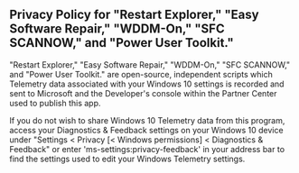 ##  Privacy Policy for "Restart Explorer," "Easy Software Repair," "WDDM-On," "SFC SCANNOW," and "Power User Toolkit."
"Restart Explorer," "Easy Software Repair," "WDDM-On," "SFC SCANNOW," and "Power User Toolkit." are open-source, independent scripts which Telemetry data associated with your Windows 10 settings is recorded and sent to Microsoft and the Developer's console within the Partner Center used to publish this app.

If you do not wish to share Windows 10 Telemetry data from this program, access your Diagnostics & Feedback settings on your Windows 10 device under "Settings < Privacy [< Windows permissions] < Diagnostics & Feedback" or enter 'ms-settings:privacy-feedback' in your address bar to find the settings used to edit your Windows Telemetry settings.
